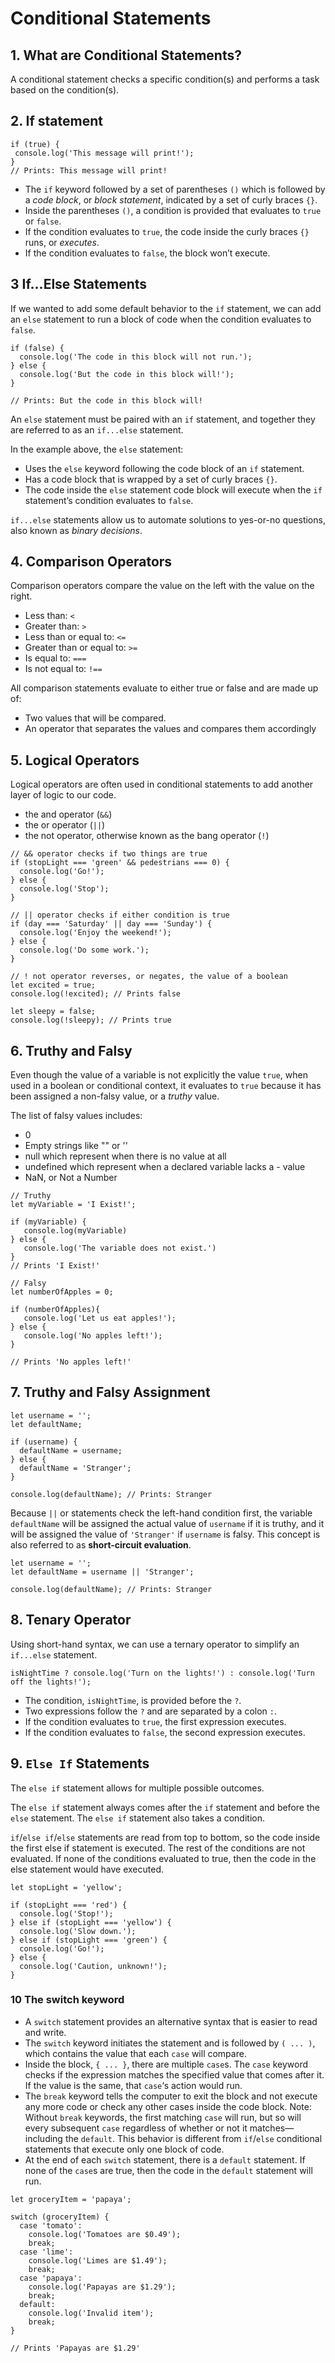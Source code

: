 # Conditional Statements

## 1. What are Conditional Statements?
 A conditional statement checks a specific condition(s) and performs a task based on the condition(s).

## 2. If statement
 ```
if (true) {
  console.log('This message will print!'); 
}
// Prints: This message will print!
 ```
- The `if` keyword followed by a set of parentheses `()` which is followed by a *code block*, or *block statement*, indicated by a set of curly braces `{}`.
- Inside the parentheses `()`, a condition is provided that evaluates to `true` or `false`.
- If the condition evaluates to `true`, the code inside the curly braces `{}` runs, or *executes*.
- If the condition evaluates to `false`, the block won’t execute.

## 3 If...Else Statements
If we wanted to add some default behavior to the `if` statement, we can add an `else` statement to run a block of code when the condition evaluates to `false`.
```
if (false) {
  console.log('The code in this block will not run.');
} else {
  console.log('But the code in this block will!');
}
 
// Prints: But the code in this block will!
```
An `else` statement must be paired with an `if` statement, and together they are referred to as an `if...else` statement.

In the example above, the `else` statement:

- Uses the `else` keyword following the code block of an `if` statement.
- Has a code block that is wrapped by a set of curly braces `{}`.
- The code inside the `else` statement code block will execute when the `if` statement’s condition evaluates to `false`.

`if...else` statements allow us to automate solutions to yes-or-no questions, also known as *binary decisions*.

## 4. Comparison Operators
Comparison operators compare the value on the left with the value on the right.

- Less than: `<`
- Greater than: `>`
- Less than or equal to: `<=`
- Greater than or equal to: `>=`
- Is equal to: `===`
- Is not equal to: `!==`

All comparison statements evaluate to either true or false and are made up of:

- Two values that will be compared.
- An operator that separates the values and compares them accordingly

## 5. Logical Operators
Logical operators are often used in conditional statements to add another layer of logic to our code.
- the and operator (`&&`)
- the or operator (`||`)
- the not operator, otherwise known as the bang operator (`!`)
```
// && operator checks if two things are true
if (stopLight === 'green' && pedestrians === 0) {
  console.log('Go!');
} else {
  console.log('Stop');
}
```
```
// || operator checks if either condition is true
if (day === 'Saturday' || day === 'Sunday') {
  console.log('Enjoy the weekend!');
} else {
  console.log('Do some work.');
}
```
```
// ! not operator reverses, or negates, the value of a boolean
let excited = true;
console.log(!excited); // Prints false
 
let sleepy = false;
console.log(!sleepy); // Prints true
```

## 6. Truthy and Falsy
Even though the value of a variable is not explicitly the value `true`, when used in a boolean or conditional context, it evaluates to `true` because it has been assigned a non-falsy value, or a *truthy* value.

The list of falsy values includes:
- 0
- Empty strings like "" or ''
- null which represent when there is no value at all
- undefined which represent when a declared variable lacks a - value
- NaN, or Not a Number
```
// Truthy
let myVariable = 'I Exist!';
 
if (myVariable) {
   console.log(myVariable)
} else {
   console.log('The variable does not exist.')
}
// Prints 'I Exist!'
```
```
// Falsy
let numberOfApples = 0;
 
if (numberOfApples){
   console.log('Let us eat apples!');
} else {
   console.log('No apples left!');
}
 
// Prints 'No apples left!'
```

## 7. Truthy and Falsy Assignment

```
let username = '';
let defaultName;
 
if (username) {
  defaultName = username;
} else {
  defaultName = 'Stranger';
}
 
console.log(defaultName); // Prints: Stranger
```

Because `||` or statements check the left-hand condition first, the variable `defaultName` will be assigned the actual value of `username` if it is truthy, and it will be assigned the value of `'Stranger'` if `username` is falsy. This concept is also referred to as **short-circuit evaluation**.
```
let username = '';
let defaultName = username || 'Stranger';
 
console.log(defaultName); // Prints: Stranger
```

## 8. Tenary Operator
Using short-hand syntax, we can use a ternary operator to simplify an `if...else` statement.
```
isNightTime ? console.log('Turn on the lights!') : console.log('Turn off the lights!');
```
- The condition, `isNightTime`, is provided before the `?`.
- Two expressions follow the `?` and are separated by a colon `:`.
- If the condition evaluates to `true`, the first expression executes.
- If the condition evaluates to `false`, the second expression executes.

## 9. `Else If` Statements
The `else if` statement allows for multiple possible outcomes.

The `else if` statement always comes after the `if` statement and before the `else` statement. The `else if` statement also takes a condition. 

`if`/`else if`/`else` statements are read from top to bottom, so the code inside the first else if statement is executed. The rest of the conditions are not evaluated. If none of the conditions evaluated to true, then the code in the else statement would have executed.

```
let stopLight = 'yellow';
 
if (stopLight === 'red') {
  console.log('Stop!');
} else if (stopLight === 'yellow') {
  console.log('Slow down.');
} else if (stopLight === 'green') {
  console.log('Go!');
} else {
  console.log('Caution, unknown!');
}
```

### 10 The switch keyword
- A `switch` statement provides an alternative syntax that is easier to read and write.
- The `switch` keyword initiates the statement and is followed by `( ... )`, which contains the value that each `case` will compare.
- Inside the block, `{ ... }`, there are multiple `case`s. The `case` keyword checks if the expression matches the specified value that comes after it. If the value is the same, that `case`‘s action would run.
- The `break` keyword tells the computer to exit the block and not execute any more code or check any other cases inside the code block. Note: Without `break` keywords, the first matching `case` will run, but so will every subsequent `case` regardless of whether or not it matches—including the `default`. This behavior is different from `if`/`else` conditional statements that execute only one block of code.
- At the end of each `switch` statement, there is a `default` statement. If none of the `case`s are true, then the code in the `default` statement will run.
```
let groceryItem = 'papaya';
 
switch (groceryItem) {
  case 'tomato':
    console.log('Tomatoes are $0.49');
    break;
  case 'lime':
    console.log('Limes are $1.49');
    break;
  case 'papaya':
    console.log('Papayas are $1.29');
    break;
  default:
    console.log('Invalid item');
    break;
}
 
// Prints 'Papayas are $1.29'
```